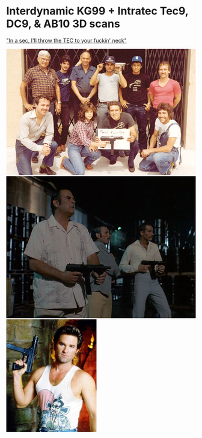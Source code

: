 # Interdynamic KG99 + Intratec Tec9, DC9, & AB10 3D scans

["In a sec, I'll throw the TEC to your fuckin' neck"](https://genius.com/The-notorious-big-ready-to-die-lyrics)<br>

<p align="left">
  <img src="https://raw.githubusercontent.com/MAVProxyUser/Interdynamic-Intratec-3D-scans/refs/heads/main/Lore/First%20KG-99.jpg" alt="First KG-99"><br>
  <img src="https://raw.githubusercontent.com/MAVProxyUser/Interdynamic-Intratec-3D-scans/refs/heads/main/Lore/Calderone%20Cartel%20Miami%20Vice.jpg"><br>
  <img src="https://raw.githubusercontent.com/MAVProxyUser/Interdynamic-Intratec-3D-scans/refs/heads/main/Lore/Jack%20Burton.jpg"><br>
</p>
